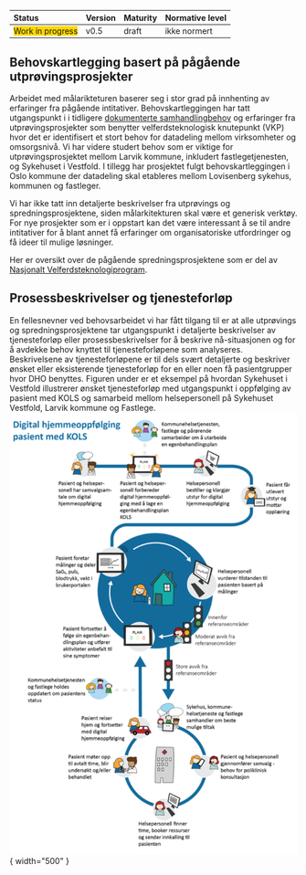 | Status | Version | Maturity | Normative level |
|:-------------|:------------------|:------|:-------|
| <span style="background-color:gold">Work in progress</span> | v0.5 | draft | ikke normert |

## Behovskartlegging basert på pågående utprøvingsprosjekter

Arbeidet med målarikteturen baserer seg i stor grad på innhenting av erfaringer fra pågående intitativer. Behovskartleggingen har tatt utgangspunkt i i tidligere [dokumenterte samhandlingbehov](https://www.ehelse.no/aktuelt/ny-rapport-om-helhetlig-samhandling-for-digital-hjemmeoppfolging) og erfaringer fra utprøvingsprosjekter som benytter velferdsteknologisk knutepunkt (VKP) hvor det er identifisert et stort behov for datadeling mellom virksomheter og omsorgsnivå. Vi har videre studert behov som er viktige for utprøvingsprosjektet mellom Larvik kommune, inkludert fastlegetjenesten, og Sykehuset i Vestfold. I tillegg har prosjektet fulgt behovskartleggingen i Oslo kommune der datadeling skal etableres mellom Lovisenberg sykehus, kommunen og fastleger.  

Vi har ikke tatt inn detaljerte beskrivelser fra utprøvings og spredningsprosjektene, siden målarkitekturen skal være et generisk verktøy. For nye prosjekter som er i oppstart kan det være interessant å se til andre intitativer for å blant annet få erfaringer om organisatoriske utfordringer og få ideer til mulige løsninger.  

Her er oversikt over de pågående spredningsprosjektene som er del av [Nasjonalt Velferdsteknologiprogram](https://www.helsedirektoratet.no/nyheter/oppstart-av-spredning-av-digital-hjemmeoppfolging).

## Prosessbeskrivelser og tjenesteforløp

En fellesnevner ved behovsarbeidet vi har fått tilgang til er at alle utprøvings og spredningsprosjektene tar utgangspunkt i detaljerte beskrivelser av tjenesteforløp eller prosessbeskrivelser for å beskrive nå-situasjonen og for å avdekke behov knyttet til tjenesteforløpene som analyseres. Beskrivelsene av tjenesteforløpene er til dels svært detaljerte og beskriver ønsket eller eksisterende tjenesteforløp for en eller noen få pasientgrupper hvor DHO benyttes. Figuren under er et eksempel på hvordan Sykehuset i Vestfold illustrerer ønsket tjenesteforløp med utgangspunkt i oppfølging av pasient med KOLS og samarbeid mellom helsepersonell på Sykehuset Vestfold, Larvik kommune og Fastlege.
![Tjenesteforløp eksempel](img/tjenesteforlop-KOLS.png){ width="500" }